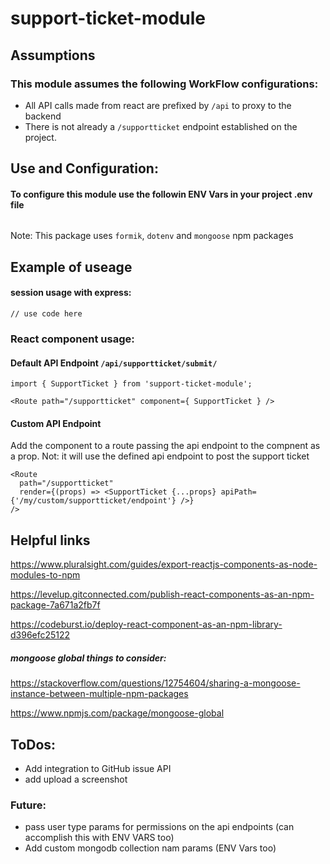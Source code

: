 # support-ticket-module

## Assumptions
### This module assumes the following WorkFlow configurations:

- All API calls made from react are prefixed by `/api` to proxy to  the backend
- There is not already a `/supportticket` endpoint established on the project.

## Use and Configuration:
#### To configure this module use the followin ENV Vars in your project .env file

```

```

Note: This package uses `formik`, `dotenv` and `mongoose` npm packages

## Example of useage
#### session usage with express:

```
// use code here

```

### React component usage:

#### Default API Endpoint `/api/supportticket/submit/`

```
import { SupportTicket } from 'support-ticket-module';

<Route path="/supportticket" component={ SupportTicket } />

```

#### Custom API Endpoint
Add the component to a route passing the api endpoint to the compnent as a prop. Not: it will use the defined api endpoint to post the support ticket 

```
<Route
  path="/supportticket"
  render={(props) => <SupportTicket {...props} apiPath={'/my/custom/supportticket/endpoint'} />}
/>

```
## Helpful links

https://www.pluralsight.com/guides/export-reactjs-components-as-node-modules-to-npm

https://levelup.gitconnected.com/publish-react-components-as-an-npm-package-7a671a2fb7f

https://codeburst.io/deploy-react-component-as-an-npm-library-d396efc25122


##### mongoose global things to consider:

https://stackoverflow.com/questions/12754604/sharing-a-mongoose-instance-between-multiple-npm-packages

https://www.npmjs.com/package/mongoose-global


## ToDos:

- Add integration to GitHub issue API
- add upload a screenshot

### Future:
- pass user type params for permissions on the api endpoints (can accomplish this with ENV VARS too)
- Add custom mongodb collection nam params (ENV Vars too)

